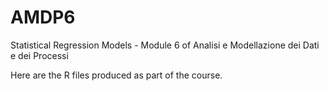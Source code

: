 # AMDP6
Statistical Regression Models - Module 6 of Analisi e Modellazione dei Dati e dei Processi

Here are the R files produced as part of the course. 
